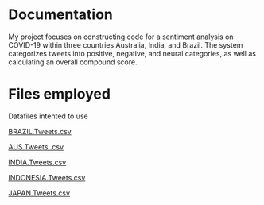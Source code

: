# Documentation 
My project focuses on constructing code for a sentiment analysis on COVID-19 within three countries Australia, India, and Brazil. The system categorizes tweets into positive, negative, and neural categories, as well as calculating an overall compound score. 

# Files employed

Datafiles intented to use

[BRAZIL.Tweets.csv](https://github.com/sofiamuollo/my-first-repository/files/9892577/BRAZIL.Tweets.csv)

[AUS.Tweets .csv](https://github.com/sofiamuollo/my-first-repository/files/9892560/AUS.Tweets.csv)

[INDIA.Tweets.csv](https://github.com/sofiamuollo/my-first-repository/files/9892578/INDIA.Tweets.csv)

[INDONESIA.Tweets.csv](https://github.com/sofiamuollo/my-first-repository/files/9892564/INDONESIA.Tweets.csv)

[JAPAN.Tweets.csv](https://github.com/sofiamuollo/my-first-repository/files/9892568/JAPAN.Tweets.csv)

